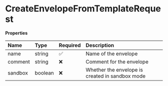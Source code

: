 # CreateEnvelopeFromTemplateRequest

**Properties**

| Name    | Type    | Required | Description                                     |
| :------ | :------ | :------- | :---------------------------------------------- |
| name    | string  | ✅       | Name of the envelope                            |
| comment | string  | ❌       | Comment for the envelope                        |
| sandbox | boolean | ❌       | Whether the envelope is created in sandbox mode |
